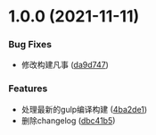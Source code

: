 # 1.0.0 (2021-11-11)


### Bug Fixes

* 修改构建凡事 ([da9d747](https://github.com/lzhengms/reactcomponents-storybook/commit/da9d747c44257e8af0fb2a23c5393a8eccbb10ce))


### Features

* 处理最新的gulp编译构建 ([4ba2de1](https://github.com/lzhengms/reactcomponents-storybook/commit/4ba2de1490dc7b5ed40cf2fdc7efece59f7fd6d8))
* 删除changelog ([dbc41b5](https://github.com/lzhengms/reactcomponents-storybook/commit/dbc41b59bb0818c08b1f550248d1d07fcc9f141b))



